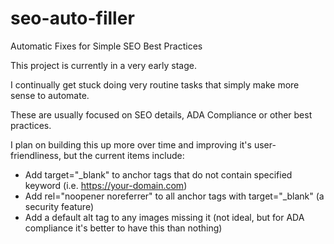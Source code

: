 # seo-auto-filler
Automatic Fixes for Simple SEO Best Practices

This project is currently in a very early stage.

I continually get stuck doing very routine tasks that simply make more sense to automate.

These are usually focused on SEO details, ADA Compliance or other best practices.

I plan on building this up more over time and improving it's user-friendliness, but the current items include:

- Add target="_blank" to anchor tags that do not contain specified keyword (i.e. https://your-domain.com)
- Add rel="noopener noreferrer" to all anchor tags with target="_blank" (a security feature)
- Add a default alt tag to any images missing it (not ideal, but for ADA compliance it's better to have this than nothing)
